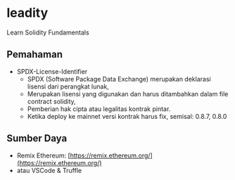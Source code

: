 # leadity
Learn Solidity Fundamentals

## Pemahaman
- SPDX-License-Identifier
    - SPDX (Software Package Data Exchange) merupakan deklarasi lisensi dari perangkat lunak,
    - Merupakan lisensi yang digunakan dan harus ditambahkan dalam file contract solidity,
    - Pemberian hak cipta atau legalitas kontrak pintar.
    - Ketika deploy ke mainnet versi kontrak harus fix, semisal: 0.8.7, 0.8.0

## Sumber Daya
- Remix Ethereum: [https://remix.ethereum.org/](https://remix.ethereum.org/)
- atau VSCode & Truffle
